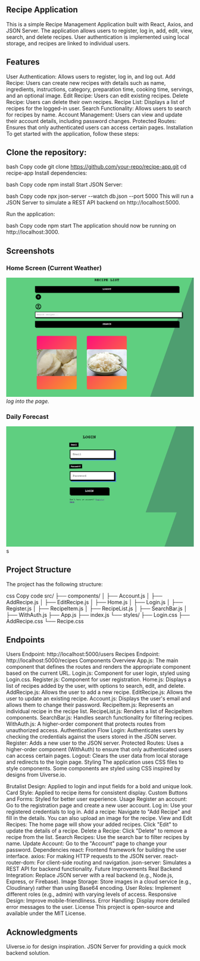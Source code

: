 ## Recipe Application
This is a simple Recipe Management Application built with React, Axios, and JSON Server. The application allows users to register, log in, add, edit, view, search, and delete recipes. User authentication is implemented using local storage, and recipes are linked to individual users.

## Features
User Authentication: Allows users to register, log in, and log out.
Add Recipe: Users can create new recipes with details such as name, ingredients, instructions, category, preparation time, cooking time, servings, and an optional image.
Edit Recipe: Users can edit existing recipes.
Delete Recipe: Users can delete their own recipes.
Recipe List: Displays a list of recipes for the logged-in user.
Search Functionality: Allows users to search for recipes by name.
Account Management: Users can view and update their account details, including password changes.
Protected Routes: Ensures that only authenticated users can access certain pages.
Installation
To get started with the application, follow these steps:

## Clone the repository:

bash
Copy code
git clone https://github.com/your-repo/recipe-app.git
cd recipe-app
Install dependencies:

bash
Copy code
npm install
Start JSON Server:

bash
Copy code
npx json-server --watch db.json --port 5000
This will run a JSON Server to simulate a REST API backend on http://localhost:5000.

Run the application:

bash
Copy code
npm start
The application should now be running on http://localhost:3000.

## Screenshots

### Home Screen (Current Weather)
![Home Screen](public/Screenshot%202024-10-18%20125142.png)
*log into the page.*

### Daily Forecast
![Recipe Ul](public/Screenshot%202024-10-18%20125208.png)s




## Project Structure
The project has the following structure:

css
Copy code
src/
├── components/
│   ├── Account.js
│   ├── AddRecipe.js
│   ├── EditRecipe.js
│   ├── Home.js
│   ├── Login.js
│   ├── Register.js
│   ├── RecipeItem.js
│   ├── RecipeList.js
│   ├── SearchBar.js
│   ├── WithAuth.js
├── App.js
├── index.js
└── styles/
    ├── Login.css
    ├── AddRecipe.css
    └── Recipe.css
 ## Endpoints
Users Endpoint: http://localhost:5000/users
Recipes Endpoint: http://localhost:5000/recipes
Components Overview
App.js: The main component that defines the routes and renders the appropriate component based on the current URL.
Login.js: Component for user login, styled using Login.css.
Register.js: Component for user registration.
Home.js: Displays a list of recipes added by the user, with options to search, edit, and delete.
AddRecipe.js: Allows the user to add a new recipe.
EditRecipe.js: Allows the user to update an existing recipe.
Account.js: Displays the user's email and allows them to change their password.
RecipeItem.js: Represents an individual recipe in the recipe list.
RecipeList.js: Renders a list of RecipeItem components.
SearchBar.js: Handles search functionality for filtering recipes.
WithAuth.js: A higher-order component that protects routes from unauthorized access.
Authentication Flow
Login: Authenticates users by checking the credentials against the users stored in the JSON server.
Register: Adds a new user to the JSON server.
Protected Routes: Uses a higher-order component (WithAuth) to ensure that only authenticated users can access certain pages.
Logout: Clears the user data from local storage and redirects to the login page.
Styling
The application uses CSS files to style components. Some components are styled using CSS inspired by designs from Uiverse.io.

Brutalist Design: Applied to login and input fields for a bold and unique look.
Card Style: Applied to recipe items for consistent display.
Custom Buttons and Forms: Styled for better user experience.
Usage
Register an account: Go to the registration page and create a new user account.
Log in: Use your registered credentials to log in.
Add a recipe: Navigate to "Add Recipe" and fill in the details. You can also upload an image for the recipe.
View and Edit Recipes: The home page will show your added recipes. Click "Edit" to update the details of a recipe.
Delete a Recipe: Click "Delete" to remove a recipe from the list.
Search Recipes: Use the search bar to filter recipes by name.
Update Account: Go to the "Account" page to change your password.
Dependencies
react: Frontend framework for building the user interface.
axios: For making HTTP requests to the JSON server.
react-router-dom: For client-side routing and navigation.
json-server: Simulates a REST API for backend functionality.
Future Improvements
Real Backend Integration: Replace JSON server with a real backend (e.g., Node.js, Express, or Firebase).
Image Storage: Store images in a cloud service (e.g., Cloudinary) rather than using Base64 encoding.
User Roles: Implement different roles (e.g., admin) with varying levels of access.
Responsive Design: Improve mobile-friendliness.
Error Handling: Display more detailed error messages to the user.
License
This project is open-source and available under the MIT License.

 ## Acknowledgments

Uiverse.io for design inspiration.
JSON Server for providing a quick mock backend solution.